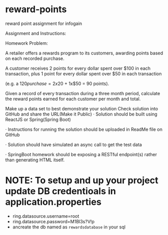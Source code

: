 # reward-points
reward point assignment for infogain 

Assignment and Instructions:

Homework Problem:

A retailer offers a rewards program to its customers, awarding points based on each recorded purchase.

 

A customer receives 2 points for every dollar spent over $100 in each transaction, plus 1 point for every dollar spent over $50 in each transaction

(e.g. a $120 purchase = 2x$20 + 1x$50 = 90 points).

 

Given a record of every transaction during a three month period, calculate the reward points earned for each customer per month and total.

 

Make up a data set to best demonstrate your solution
Check solution into GitHub and share the URL(Make it Public)
·       Solution should be built using ReactJS or Spring(Spring Boot)

·       Instructions for running the solution should be uploaded in ReadMe file on GitHub

·       Solution should have simulated an async call to get the test data

·       SpringBoot homework should be exposing a RESTful endpoint(s) rather than generating HTML itself.

# NOTE: To setup and up your project update DB credentioals in application.properties
  - ring.datasource.username=root
  - ring.datasource.password=M1Bl3s?V!p
  - ancreate the db named as `rewardsdatabase` in your sql
  
